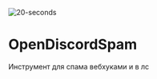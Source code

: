 ![20-seconds](https://user-images.githubusercontent.com/64083584/201028641-7e734648-5ae6-4d74-bb28-aed4a203cd24.png)
# OpenDiscordSpam
Инструмент для спама вебхуками и в лс
